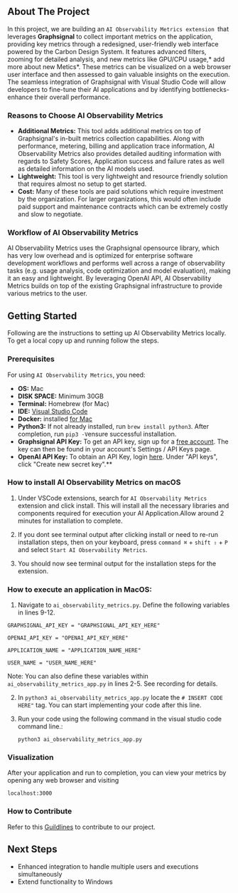 <!-- ABOUT THE PROJECT -->
## About The Project
In this project, we are building an `AI Observability Metrics extension `that leverages **Graphsignal** to collect important metrics on the application, providing key metrics through a redesigned, user-friendly web interface powered by the Carbon Design System. It features advanced filters, zooming for detailed analysis, and new metrics like GPU/CPU usage,* add more about new Metics*. These metrics can be visualized on a web browser user interface and then assessed to gain valuable insights on the execution. The seamless integration of Graphsignal with Visual Studio Code will allow developers to fine-tune their AI applications and by identifying bottlenecks- enhance their overall performance.


### Reasons to Choose AI Observability Metrics

- **Additional Metrics:** This tool adds additional metrics on top of Graphsignal's in-built metrics collection capabilities. Along with performance, metering, billing and application trace information, AI Observability Metrics also provides detailed auditing information with regards to Safety Scores, Application success and failure rates as well as detailed information on the AI models used.
- **Lightweight:** This tool is very lightweight and resource friendly solution that requires almost no setup to get started. 
- **Cost:** Many of these tools are paid solutions which require investment by the organization. For larger organizations, this would often include paid support and maintenance contracts which can be extremely costly and slow to negotiate.


### Workflow of AI Observability Metrics

AI Observability Metrics uses the Graphsignal opensource library, which has very low overhead and is optimized for enterprise software development workflows and performs well across a range of observability tasks (e.g. usage analysis, code optimization and model evaluation), making it an easy and lightweight. By leveraging OpenAI API, AI Observability Metrics builds on top of the existing Graphsignal infrastructure to provide various metrics to the user. 

<!-- GETTING STARTED -->
## Getting Started 
Following are the instructions to setting up AI Observability Metrics locally.
To get a local copy up and running follow the steps.

### Prerequisites

For using `AI Observability Metrics`, you need:
- **OS:** Mac
- **DISK SPACE:** Minimum 30GB
- **Terminal:**  Homebrew (for Mac)
- **IDE:** [Visual Studio Code](https://code.visualstudio.com/download)
- **Docker:** installed [for Mac](https://docs.docker.com/desktop/install/mac-install/)
- **Python3:** If not already installed, run `brew install python3`. After completion, run `pip3 -V`ensure successful installation.
- **Graphsignal API Key:** To get an API key, sign up for a [free account](graphsignal.com]). The key can then be found in your account's Settings / API Keys page.
- **OpenAI API Key:** To obtain an API Key, login [here](https://platform.openai.com/account/api-keys). Under "API keys", click "Create new secret key".**


### How to install AI Observability Metrics on macOS
1. Under VSCode extensions, search for `AI Observability Metrics` extension and click install. This will install all the necessary libraries and components required for execution your AI Application.Allow around 2 minutes for installation to complete.

2. If you dont see terminal output after clicking install or need to re-run installation steps, then on your keyboard, press `command ⌘` + `shift ⇧` + `P` and select ```Start AI Observability Metrics```. 

3. You should now see terminal output for the installation steps for the extension. 

### How to execute an application in MacOS:

1. Navigate to `ai_observability_metrics.py`. Define the following variables in lines 9-12.
            
```
GRAPHSIGNAL_API_KEY = "GRAPHSIGNAL_API_KEY_HERE"

OPENAI_API_KEY = "OPENAI_API_KEY_HERE"

APPLICATION_NAME = "APPLICATION_NAME_HERE"

USER_NAME = "USER_NAME_HERE"
```

Note: You can also define these variables within `ai_observability_metrics_app.py` in lines 2-5. See recording for details.

2. In `python3 ai_observability_metrics_app.py` locate the `# INSERT CODE HERE"` tag. You can start implementing your code after this line.
3. Run your code using the following command in the visual studio code command line.:
 
    `python3 ai_observability_metrics_app.py`

 
 ### Visualization
After your application and run to completion, you can view your metrics by opening any web browser and visiting 

`localhost:3000`

### How to Contribute
Refer to this [Guildlines](https://github.com/IBM-OSS-Support/AI-Observability-Metrics/blob/main/doc/CONTRIBUTING.md) to contribute to our project.

## Next Steps 
* Enhanced integration to handle multiple users and executions simultaneously 
* Extend functionality to Windows 
